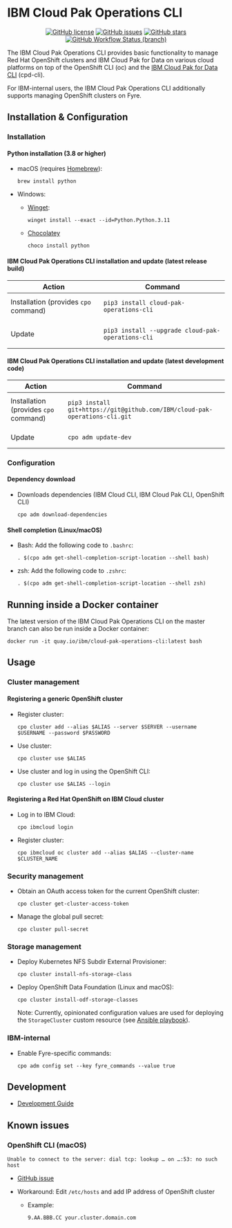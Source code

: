 # IBM Cloud Pak Operations CLI

<div align="center">
    <p>
        <a href="https://github.com/IBM/cloud-pak-operations-cli/blob/master/LICENSE"><img alt="GitHub license" src="https://img.shields.io/github/license/IBM/cloud-pak-operations-cli?style=for-the-badge"></a>
	    <a href="https://github.com/IBM/cloud-pak-operations-cli/issues"><img alt="GitHub issues" src="https://img.shields.io/github/issues/IBM/cloud-pak-operations-cli?style=for-the-badge"></a>
        <a href="https://github.com/IBM/cloud-pak-operations-cli/stargazers"><img alt="GitHub stars" src="https://img.shields.io/github/stars/IBM/cloud-pak-operations-cli?style=for-the-badge"></a>
        <a href="https://github.com/IBM/cloud-pak-operations-cli/actions?query=workflow%3A%22Python+Testing%22+branch%3Amaster"><img alt="GitHub Workflow Status (branch)" src="https://img.shields.io/github/actions/workflow/status/IBM/cloud-pak-operations-cli/python-package.yml?branch=master&style=for-the-badge"></a>
    </p>
</div>

The IBM Cloud Pak Operations CLI provides basic functionality to manage Red Hat OpenShift clusters and IBM Cloud Pak for Data on various cloud platforms on top of the OpenShift CLI (oc) and the [IBM Cloud Pak for Data CLI](https://github.com/IBM/cpd-cli) (cpd-cli).

For IBM-internal users, the IBM Cloud Pak Operations CLI additionally supports managing OpenShift clusters on Fyre.

## Installation & Configuration

### Installation

#### Python installation (3.8 or higher)

- macOS (requires [Homebrew](https://brew.sh)):

  ```shell
  brew install python
  ```

- Windows:

  - [Winget](https://github.com/microsoft/winget-cli):

    ```shell
    winget install --exact --id=Python.Python.3.11
    ```

  - [Chocolatey](https://chocolatey.org)

    ```shell
    choco install python
    ```

#### IBM Cloud Pak Operations CLI installation and update (latest release build)

<table>
<thead>
<tr>
<th>Action</th>
<th>Command</th>
</tr>
</thead>
<tbody>
<tr/>
<tr>
<td>Installation (provides <code>cpo</code> command)</td>
<td>

```shell
pip3 install cloud-pak-operations-cli
```

</td>
</tr>
<tr/>
<tr>
<td>Update</td>
<td>

```shell
pip3 install --upgrade cloud-pak-operations-cli
```

</td>
</tr>
</tbody>
</table>

#### IBM Cloud Pak Operations CLI installation and update (latest development code)

<table>
<thead>
<tr>
<th>Action</th>
<th>Command</th>
</tr>
</thead>
<tbody>
<tr/>
<tr>
<td>Installation (provides <code>cpo</code> command)</td>
<td>

```shell
pip3 install git+https://git@github.com/IBM/cloud-pak-operations-cli.git
```

</td>
</tr>
<tr/>
<tr>
<td>Update</td>
<td>

```shell
cpo adm update-dev
```

</td>
</tr>
</tbody>
</table>

### Configuration

#### Dependency download

- Downloads dependencies (IBM Cloud CLI, IBM Cloud Pak CLI, OpenShift CLI)

  ```shell
  cpo adm download-dependencies
  ```

#### Shell completion (Linux/macOS)

- Bash: Add the following code to `.bashrc`:

  ```shell
  . $(cpo adm get-shell-completion-script-location --shell bash)
  ```

- zsh: Add the following code to `.zshrc`:

  ```shell
  . $(cpo adm get-shell-completion-script-location --shell zsh)
  ```

## Running inside a Docker container

The latest version of the IBM Cloud Pak Operations CLI on the master branch can also be run inside a Docker container:

```shell
docker run -it quay.io/ibm/cloud-pak-operations-cli:latest bash
```

## Usage

### Cluster management

#### Registering a generic OpenShift cluster

- Register cluster:

  ```shell
  cpo cluster add --alias $ALIAS --server $SERVER --username $USERNAME --password $PASSWORD
  ```

- Use cluster:

  ```shell
  cpo cluster use $ALIAS
  ```

- Use cluster and log in using the OpenShift CLI:

  ```shell
  cpo cluster use $ALIAS --login
  ```

#### Registering a Red Hat OpenShift on IBM Cloud cluster

- Log in to IBM Cloud:

  ```shell
  cpo ibmcloud login
  ```

- Register cluster:

  ```shell
  cpo ibmcloud oc cluster add --alias $ALIAS --cluster-name $CLUSTER_NAME
  ```

### Security management

- Obtain an OAuth access token for the current OpenShift cluster:

  ```shell
  cpo cluster get-cluster-access-token
  ```

- Manage the global pull secret:

  ```shell
  cpo cluster pull-secret
  ```

### Storage management

- Deploy Kubernetes NFS Subdir External Provisioner:

  ```shell
  cpo cluster install-nfs-storage-class
  ```

- Deploy OpenShift Data Foundation (Linux and macOS):

  ```shell
  cpo cluster install-odf-storage-classes
  ```

  Note: Currently, opinionated configuration values are used for deploying the `StorageCluster` custom resource (see [Ansible playbook](cpo/deps/playbooks/deploy_odf_playbook.yaml)).

### IBM-internal

- Enable Fyre-specific commands:

  ```shell
  cpo adm config set --key fyre_commands --value true
  ```

## Development

- [Development Guide](docs/development_guide.md)

## Known issues

### OpenShift CLI (macOS)

```shell
Unable to connect to the server: dial tcp: lookup … on …:53: no such host
```

- [GitHub issue](https://github.com/openshift/oc/issues/315)
- Workaround: Edit `/etc/hosts` and add IP address of OpenShift cluster

  - Example:

    ```
    9.AA.BBB.CC your.cluster.domain.com
    ```
